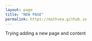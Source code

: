 ```yaml
---
layout: page
title: "NEW PAGE"
permalink: https://mathvea.github.io
---
```


Trying adding a new page and content
